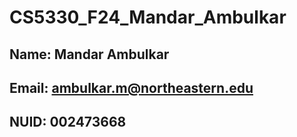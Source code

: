 # CS5330_F24_Mandar_Ambulkar
## Name: Mandar Ambulkar
## Email: ambulkar.m@northeastern.edu
## NUID: 002473668
